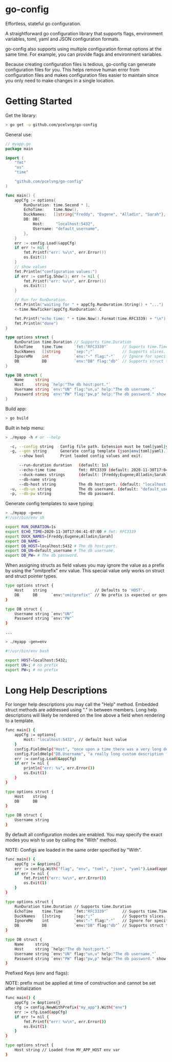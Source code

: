 # go-config

Effortless, stateful go configuration.

A straightforward go configuration library that supports flags, environment variables, toml, yaml and JSON 
configuration formats.

go-config also supports using multiple configuration format options at the same time. For example, you can provide 
flags and environment variables.

Because creating configuration files is tedious, go-config can generate configuration files for you. This helps remove
human error from configuration files and makes configuration files easier to maintain since you only need to make changes
in a single location.

# Getting Started

Get the library:
```sh
> go get -u github.com/pcelvng/go-config
```

General use:
```go
// myapp.go
package main

import (
	"fmt"
	"os"
	"time"

	"github.com/pcelvng/go-config"
)

func main() {
	appCfg := options{
		RunDuration: time.Second * 1,
		EchoTime:    time.Now(),
		DuckNames:   []string{"Freddy", "Eugene", "Alladin", "Sarah"},
		DB: DB{
			Host:     "localhost:5432",
			Username: "default_username",
		},
	}
	err := config.Load(&appCfg)
	if err != nil {
		fmt.Printf("err: %v\n", err.Error())
		os.Exit(1)
	}
	// show values
	fmt.Println("configuration values:")
	if err := config.Show(); err != nil {
		fmt.Printf("err: %v\n", err.Error())
		os.Exit(1)
	}

	// Run for RunDuration.
	fmt.Println("waiting for " + appCfg.RunDuration.String() + "...")
	<-time.NewTicker(appCfg.RunDuration).C

	fmt.Printf("echo time: " + time.Now().Format(time.RFC3339) + "\n")
	fmt.Println("done")
}

type options struct {
	RunDuration time.Duration // Supports time.Duration
	EchoTime    time.Time     `fmt:"RFC3339"`      // Suports time.Time with go-style formatting.
	DuckNames   []string      `sep:";"`            // Supports slices. (Default separator is ",")
	IgnoreMe    int           `env:"-" flag:"-"`   // Ignore for specified types.
	DB          DB            `env:"DB" flag:"db"` // Supports struct types.
}

type DB struct {
	Name     string
	Host     string `help:"The db host:port."`
	Username string `env:"UN" flag:"un,u" help:"The db username."`
	Password string `env:"PW" flag:"pw,p" help:"The db password." show:"false"`
}
``` 

Build app:
```sh
> go build 
```

Built in help menu:
```sh
> ./myapp -h # or --help

  -c, --config string   Config file path. Extension must be toml|yaml|yml|json.
  -g, --gen string      Generate config template (json|env|toml|yaml).
      --show bool       Print loaded config values and exit. 

      --run-duration duration   (default: 1s)
      --echo-time time          fmt: RFC3339 (default: 2020-11-30T17:04:00-07:00)
      --duck-names strings      (default: [Freddy;Eugene;Alladin;Sarah])
      --db-name string          
      --db-host string          The db host:port. (default: "localhost:5432")
  -u, --db-un string            The db username. (default: "default_username")
  -p, --db-pw string            The db password.

```

Generate config templates to save typing:
```sh
> ./myapp -g=env
#!/usr/bin/env sh

export RUN_DURATION=1s
export ECHO_TIME=2020-11-30T17:04:41-07:00 # fmt: RFC3339
export DUCK_NAMES=[Freddy;Eugene;Alladin;Sarah]
export DB_NAME=
export DB_HOST=localhost:5432 # The db host:port.
export DB_UN=default_username # The db username.
export DB_PW= # The db password.

```

When assigning structs as field values you may ignore the value as a prefix by using the "omitprefix" env value.
This special value only works on struct and struct pointer types.

```sh
type options struct {
    Host    string                     // Defaults to 'HOST'.
    DB      DB      `env:"omitprefix"` // No prefix is expected or generated.
}

type DB struct {
    Username string `env:"UN"` 
    Password string `env:"PW"`
}

...

> ./myapp -gen=env

#!/usr/bin/env bash

export HOST=localhost:5432;
export UN=; # no prefix
export PW=; # no prefix
```

# Long Help Descriptions

For longer help descriptions you may call the "Help" method. Embedded struct methods are 
addressed using "." in between members. Long help descriptions will likely be rendered on
the line above a field when rendering to a template.

```sh
func main() {
    appCfg := options{
        Host: "localhost:5432", // default host value
    }
    config.FieldHelp("Host", "once upon a time there was a very long description....")
    config.FieldHelp("DB.Username", "a really long custom description for the username field...")
    err := config.Load(&appCfg)
    if err != nil {
        println("err: %v", err.Error())
        os.Exit(1)
    }
}

type options struct {
    Host    string
    DB      DB
}

type DB struct {
    Username string 
}
```

By default all configuration modes are enabled. You may specify the exact modes you wish to use by calling
the "With" method. 

NOTE: Configs are loaded in the same order specified by "With".

```sh
func main() {
    appCfg := &options{}
    err := config.With("flag", "env", "toml", "json", "yaml").Load(appCfg)
    if err != nil {
        fmt.Printf("err: %v\n", err.Error())
        os.Exit(1)
    }
}

type options struct {
	RunDuration time.Duration // Supports time.Duration
	EchoTime    time.Time     `fmt:"RFC3339"`      // Suports time.Time with go-style formatting.
	DuckNames   []string      `sep:";"`            // Supports slices. (Default separator is ",")
	IgnoreMe    int           `env:"-" flag:"-"`   // Ignore for specified types.
	DB          DB            `env:"DB" flag:"db"` // Supports struct types.
}

type DB struct {
	Name     string
	Host     string `help:"The db host:port."`
	Username string `env:"UN" flag:"un,u" help:"The db username."`
	Password string `env:"PW" flag:"pw,p" help:"The db password." show:"false"`
}
```

Prefixed Keys (env and flags):

NOTE: prefix must be applied at time of construction and cannot be set after initialization

```sh
func main() {
    appCfg := &options{}
    cfg := config.NewWithPrefix("my_app").With("env")
    err := cfg.Load(appCfg)
    if err != nil {
        fmt.Printf("err: %v\n", err.Error())
        os.Exit(1)
    }
}

type options struct {
	Host string // Loaded from MY_APP_HOST env var
}
```